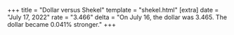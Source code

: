 +++
title = "Dollar versus Shekel"
template = "shekel.html"
[extra]
date = "July 17, 2022"
rate = "3.466"
delta = "On July 16, the dollar was 3.465. The dollar became 0.041% stronger."
+++
